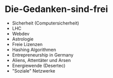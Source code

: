 Die-Gedanken-sind-frei
======================


* Sicherheit (Computersicherheit)
* LHC
* Webdev
* Astrologie
* Freie Lizenzen
* Hashing Algorithmen
* Entrepreneurship in Germany
* Aliens, Attentäter und Arsen
* Energiewende (Desertec)
* "Soziale" Netzwerke
